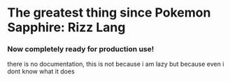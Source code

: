 # The greatest thing since Pokemon Sapphire: Rizz Lang

### Now completely ready for production use!

there is no documentation, this is not because i am lazy but because even i dont know what it does
